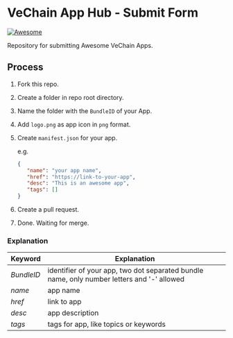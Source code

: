 # VeChain App Hub - Submit Form

[![Awesome](https://cdn.rawgit.com/sindresorhus/awesome/d7305f38d29fed78fa85652e3a63e154dd8e8829/media/badge.svg)](https://github.com/vechain)

Repository for submitting Awesome VeChain Apps.  

## Process

1. Fork this repo.
2. Create a folder in repo root directory.
3. Name the folder with the `BundleID` of your App.
4. Add `logo.png` as app icon in `png` format.
5. Create `manifest.json` for your app.

    e.g.

     ```json
    {
        "name": "your app name",
        "href": "https://link-to-your-app",
        "desc": "This is an awesome app",
        "tags": []
    }
    ```
6. Create a pull request.
7. Done. Waiting for merge. 

### Explanation

|Keyword|Explanation|
|-|-|
| *BundleID* | identifier of your app, two dot separated bundle name, only number letters and '-' allowed|
| *name* | app name |
| *href* | link to app |
| *desc* | app description |
| *tags* | tags for app, like topics or keywords |
